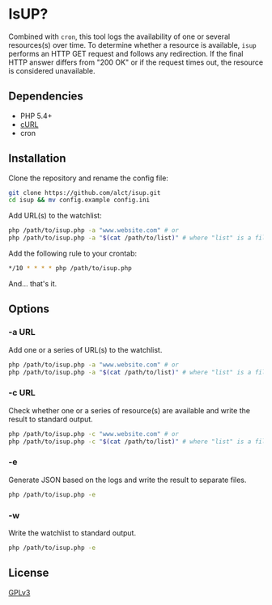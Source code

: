 # IsUP?

Combined with `cron`, this tool logs the availability of one or several resources(s) over time. To determine whether a resource is available, `isup` performs an HTTP GET request and follows any redirection. If the final HTTP answer differs from "200 OK" or if the request times out, the resource is considered unavailable.

## Dependencies

* PHP 5.4+
* [cURL](http://curl.haxx.se/libcurl/php/)
* cron

## Installation

Clone the repository and rename the config file:

```bash
git clone https://github.com/alct/isup.git
cd isup && mv config.example config.ini
```

Add URL(s) to the watchlist:

```bash
php /path/to/isup.php -a "www.website.com" # or
php /path/to/isup.php -a "$(cat /path/to/list)" # where "list" is a file containing one URL per line
```

Add the following rule to your crontab:

```bash
*/10 * * * * php /path/to/isup.php
```

And... that's it.

## Options

### -a URL

Add one or a series of URL(s) to the watchlist.

```bash
php /path/to/isup.php -a "www.website.com" # or
php /path/to/isup.php -a "$(cat /path/to/list)" # where "list" is a file containing one URL per line
```

### -c URL

Check whether one or a series of resource(s) are available and write the result to standard output.

```bash
php /path/to/isup.php -c "www.website.com" # or
php /path/to/isup.php -c "$(cat /path/to/list)" # where "list" is a file containing one URL per line
```

### -e

Generate JSON based on the logs and write the result to separate files.

```bash
php /path/to/isup.php -e
```

### -w

Write the watchlist to standard output.

```bash
php /path/to/isup.php -e
```

## License

[GPLv3](LICENSE)
